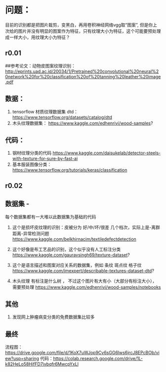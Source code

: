 # 问题：
目前的识别都是把图片裁剪，变黑白，再用卷积神经网络vgg取“图案”, 但是你上次给的图片并没有明显的图案作为特征，只有纹理大小为特征，这个可能要预处理成一样大小，用纹理大小为特征？

## r0.01

##参考论文：动物皮图案纹理识别：
http://eprints.uad.ac.id/20034/1/Pretrained%20convolutional%20neural%20network%20for%20classification%20of%20tanning%20leather%20image.pdf

## 数据：
1. tensorflow 材质纹理数据集 dtd：
https://www.tensorflow.org/datasets/catalog/dtd
2. 木头纹理数据集：
https://www.kaggle.com/edhenrivi/wood-samples?

## 代码：
1. 钢材纹理分类的代码
https://www.kaggle.com/daisukelab/detector-steels-with-texture-for-sure-by-fast-ai
2. 基本服装图像分类：
https://www.tensorflow.org/tutorials/keras/classification

## r0.02

## 数据集 - 
每个数据集都有一大堆以此数据集为基础的代码
1. 这个是损坏皮纹理的识别：皮被分为 好/中/坏/很差 几个档次，实际上是-离群距离-异常检测问题
https://www.kaggle.com/belkhirnacim/textiledefectdetection

2. 这个好像是布工艺品的识别，这个似乎没有人工标注分类
https://www.kaggle.com/gauravsingh69/texture-dataset?

3. 这个是语言描述和图案对应关系的数据集，例如 条纹 斑点纹 格子纹
https://www.kaggle.com/jmexpert/describable-textures-dataset-dtd?

4. 木头纹理 有标注是什么树 ， 不过这个图片有大有小（大部分有标注大小），需要预处理
https://www.kaggle.com/edhenrivi/wood-samples/notebooks


## 其他
1. 发现网上肿瘤病变分类的免费数据集比较多

## 最终
流程图：https://drive.google.com/file/d/1KoX7uWJop9Cv6sGG6lws6jrcJ8EPcBOb/view?usp=sharing
代码：https://colab.research.google.com/drive/1L-k82HeLo58HifFD7ivbqfr6MwcpYxLl